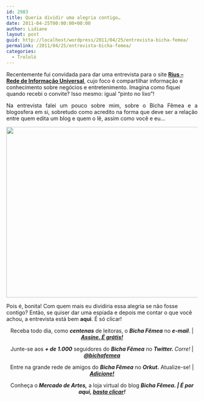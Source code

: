 ```yaml
---
id: 2983
title: Queria dividir uma alegria contigo…
date: 2011-04-25T00:00:00+00:00
author: Lidiane
layout: post
guid: http://localhost/wordpress/2011/04/25/entrevista-bicha-femea/
permalink: /2011/04/25/entrevista-bicha-femea/
categories:
  - Trololó
---
```

Recentemente fui convidada para dar uma entrevista para o site **<a href="http://rius.com.br/" target="_blank">Rius – Rede de Informação Universal</a>**, cujo foco é compartilhar informação e conhecimento sobre negócios e entretenimento. Imagina como fiquei quando recebi o convite? Isso mesmo: igual “pinto no lixo”!

<p style="text-align: justify;">
  Na entrevista falei um pouco sobre mim, sobre o Bicha Fêmea e a blogosfera em si, sobretudo como acredito na forma que deve ser a relação entre quem edita um blog e quem o lê, assim como você e eu…
</p>

<!--more-->

<p style="text-align: center;">
  <a href="http://www.trololodemulher.com.br/blog/wp-content/uploads/2011/04/Lidiane-Vasconcelos-Bicha-Femea.jpg"><img class="alignnone size-full wp-image-6279" title="Lidiane Vasconcelos Bicha Fêmea" src="http://www.trololodemulher.com.br/blog/wp-content/uploads/2011/04/Lidiane-Vasconcelos-Bicha-Femea.jpg" alt="" width="600" height="450" /></a>
</p>

Pois é, bonita! Com quem mais eu dividiria essa alegria se não fosse contigo? Então, se quiser dar uma espiada e depois me contar o que você achou, a entrevista está bem **aqui**. É só clicar!

<p style="text-align: center;">
  Receba todo dia, como <strong><em>centenas</em></strong> de leitoras, o <strong><em>Bicha Fêmea</em></strong> no <strong><em>e-mail</em></strong>. | <strong><em><a href="http://feedburner.google.com/fb/a/mailverify?uri=blogbichafemea&loc=pt_BR">Assine. É grátis!</a></em></strong>
</p>

<p style="text-align: center;">
  Junte-se aos <strong><em>+ de 1.000</em></strong> seguidores do <strong><em>Bicha Fêmea</em></strong> no <em><strong>Twitter. </strong>Corre!</em> | <strong><em><a href="http://twitter.com/bichafemea">@bichafemea</a></em></strong>
</p>

<p style="text-align: center;">
  Entre na grande rede de amigos do <strong><em>Bicha Fêmea</em></strong> no <strong><em>Orkut.</em></strong> Atualize-se! | <strong><em><a href="http://www.orkut.com.br/Main#Profile?uid=5161612886294499900">Adicione!</a></em></strong>
</p>

<p style="text-align: center;">
  Conheça o<strong><em> Mercado de Artes,</em></strong> a loja virtual do blog <strong><em>Bicha Fêmea. | É por aqui, </em></strong><a href="http://www.trololodemulher.com.br/loja/"><strong><em>basta clicar</em></strong></a><strong><em>!</em></strong>
</p>
